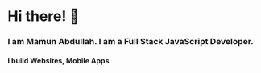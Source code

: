 # Hi there! 👋
### I am Mamun Abdullah. I am a Full Stack JavaScript Developer. 
#### I build Websites, Mobile Apps


